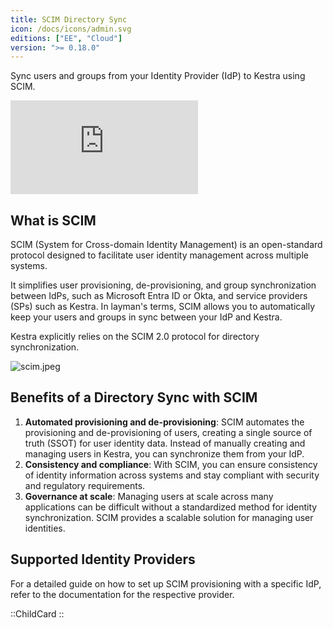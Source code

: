 ```yaml
---
title: SCIM Directory Sync
icon: /docs/icons/admin.svg
editions: ["EE", "Cloud"]
version: ">= 0.18.0"
---
```


Sync users and groups from your Identity Provider (IdP) to Kestra using SCIM.

<div class="video-container">
  <iframe src="https://www.youtube.com/embed/WQBWxt7ruM4?si=wEYUyO5kJuWxQMft" title="YouTube video player" frameborder="0" allow="accelerometer; autoplay; clipboard-write; encrypted-media; gyroscope; picture-in-picture; web-share" referrerpolicy="strict-origin-when-cross-origin" allowfullscreen></iframe>
</div>

## What is SCIM

SCIM (System for Cross-domain Identity Management) is an open-standard protocol designed to facilitate user identity management across multiple systems.

It simplifies user provisioning, de-provisioning, and group synchronization between IdPs, such as Microsoft Entra ID or Okta, and service providers (SPs) such as Kestra. In layman's terms, SCIM allows you to automatically keep your users and groups in sync between your IdP and Kestra.

Kestra explicitly relies on the SCIM 2.0 protocol for directory synchronization.

![scim.jpeg](/docs/enterprise/scim.png)

## Benefits of a Directory Sync with SCIM

1. **Automated provisioning and de-provisioning**: SCIM automates the provisioning and de-provisioning of users, creating a single source of truth (SSOT) for user identity data. Instead of manually creating and managing users in Kestra, you can synchronize them from your IdP.
2. **Consistency and compliance**: With SCIM, you can ensure consistency of identity information across systems and stay compliant with security and regulatory requirements.
3. **Governance at scale**: Managing users at scale across many applications can be difficult without a standardized method for identity synchronization. SCIM provides a scalable solution for managing user identities.

## Supported Identity Providers

For a detailed guide on how to set up SCIM provisioning with a specific IdP, refer to the documentation for the respective provider.

::ChildCard
::

